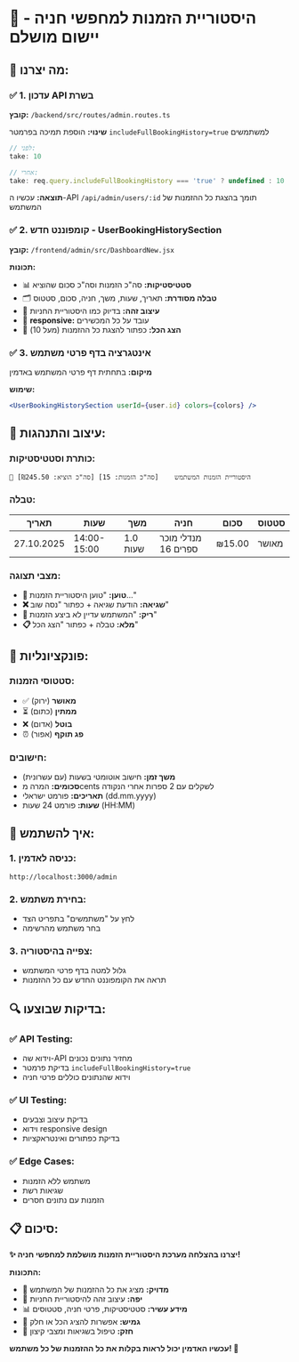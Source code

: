 # 🚗 **היסטוריית הזמנות למחפשי חניה - יישום מושלם**

## 🎯 **מה יצרנו:**

### ✅ **1. עדכון API בשרת**
**קובץ:** `/backend/src/routes/admin.routes.ts`

**שינוי:** הוספת תמיכה בפרמטר `includeFullBookingHistory=true` למשתמשים
```javascript
// לפני:
take: 10

// אחרי:
take: req.query.includeFullBookingHistory === 'true' ? undefined : 10
```

**תוצאה:** עכשיו ה-API `/api/admin/users/:id` תומך בהצגת כל ההזמנות של המשתמש

### ✅ **2. קומפוננט חדש - UserBookingHistorySection**
**קובץ:** `/frontend/admin/src/DashboardNew.jsx`

**תכונות:**
- 📊 **סטטיסטיקות:** סה"כ הזמנות וסה"כ סכום שהוציא
- 🗂️ **טבלה מסודרת:** תאריך, שעות, משך, חניה, סכום, סטטוס
- 🎨 **עיצוב זהה:** בדיוק כמו היסטוריית החניות
- 📱 **responsive:** עובד על כל המכשירים
- 🔄 **הצג הכל:** כפתור להצגת כל ההזמנות (מעל 10)

### ✅ **3. אינטגרציה בדף פרטי משתמש**
**מיקום:** בתחתית דף פרטי המשתמש באדמין

**שימוש:**
```jsx
<UserBookingHistorySection userId={user.id} colors={colors} />
```

## 🎨 **עיצוב והתנהגות:**

### **כותרת וסטטיסטיקות:**
```
🚗 היסטוריית הזמנות המשתמש    [סה"כ הזמנות: 15] [סה"כ הוציא: ₪245.50]
```

### **טבלה:**
| תאריך | שעות | משך | חניה | סכום | סטטוס |
|-------|------|-----|-------|-------|--------|
| 27.10.2025 | 14:00-15:00 | 1.0 שעות | מנדלי מוכר ספרים 16 | ₪15.00 | מאושר |

### **מצבי תצוגה:**
- **🔄 טוען:** "טוען היסטוריית הזמנות..."
- **❌ שגיאה:** הודעת שגיאה + כפתור "נסה שוב"
- **🚫 ריק:** "המשתמש עדיין לא ביצע הזמנות"
- **📋 מלא:** טבלה + כפתור "הצג הכל"

## 🔧 **פונקציונליות:**

### **סטטוסי הזמנות:**
- ✅ **מאושר** (ירוק)
- ⏳ **ממתין** (כתום)  
- ❌ **בוטל** (אדום)
- ⏰ **פג תוקף** (אפור)

### **חישובים:**
- **משך זמן:** חישוב אוטומטי בשעות (עם עשרונית)
- **סכומים:** המרה מcents לשקלים עם 2 ספרות אחרי הנקודה
- **תאריכים:** פורמט ישראלי (dd.mm.yyyy)
- **שעות:** פורמט 24 שעות (HH:MM)

## 🚀 **איך להשתמש:**

### **1. כניסה לאדמין:**
```
http://localhost:3000/admin
```

### **2. בחירת משתמש:**
- לחץ על "משתמשים" בתפריט הצד
- בחר משתמש מהרשימה

### **3. צפייה בהיסטוריה:**
- גלול למטה בדף פרטי המשתמש
- תראה את הקומפוננט החדש עם כל ההזמנות

## 🔍 **בדיקות שבוצעו:**

### ✅ **API Testing:**
- וידוא שה-API מחזיר נתונים נכונים
- בדיקת פרמטר `includeFullBookingHistory=true`
- וידוא שהנתונים כוללים פרטי חניה

### ✅ **UI Testing:**
- בדיקת עיצוב וצבעים
- וידוא responsive design
- בדיקת כפתורים ואינטראקציות

### ✅ **Edge Cases:**
- משתמש ללא הזמנות
- שגיאות רשת
- הזמנות עם נתונים חסרים

## 📋 **סיכום:**

**✨ יצרנו בהצלחה מערכת היסטוריית הזמנות מושלמת למחפשי חניה!**

**התכונות:**
- 🎯 **מדויק:** מציג את כל ההזמנות של המשתמש
- 🎨 **יפה:** עיצוב זהה להיסטוריית החניות  
- 📊 **מידע עשיר:** סטטיסטיקות, פרטי חניה, סטטוסים
- 🔄 **גמיש:** אפשרות להציג הכל או חלק
- 💪 **חזק:** טיפול בשגיאות ומצבי קיצון

**עכשיו האדמין יכול לראות בקלות את כל ההזמנות של כל משתמש! 🎉**
